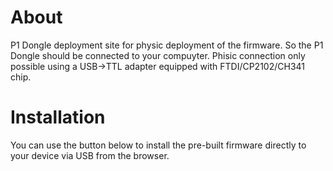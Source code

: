 # About

P1 Dongle deployment site for physic deployment of the firmware. So the P1 Dongle should be connected to your compuyter. Phisic connection only possible using a USB->TTL adapter equipped with FTDI/CP2102/CH341 chip.

# Installation

You can use the button below to install the pre-built firmware directly to your device via USB from the browser.

<esp-web-install-button manifest="./manifest.json"></esp-web-install-button>

<script type="module" src="https://unpkg.com/esp-web-tools@5.2.0/dist/web/install-button.js?module"></script>
